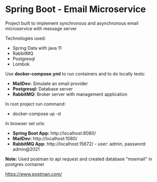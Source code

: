 # Spring Boot - Email Microservice
Project built to implement synchronous and asynchronous email microservice with message server

Technologies used:

- Spring Data with java 11
- RabbitMQ
- Postgresql
- Lombok

Use **docker-compose.yml** to run containers and to do locally tests:

- **MailDev:** Simulate an email provider
- **Postgresql:** Database server
- **RabbitMQ:** Broker server with management application

In root project run command:

- docker-compose up -d

In browser set urls:

- **Spring Boot App:** http://localhost:8080/
- **MailDev:** http://localhost:1080/
- **RabbitMQ App:** http://localhost:15672/ - user: admin, password: admin@2021

**Note:** Used postman to api request and created database "msemail" in postgres container

https://www.postman.com/
